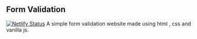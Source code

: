 ## Form Validation
[![Netlify Status](https://api.netlify.com/api/v1/badges/c7adeb47-3196-4b82-8366-8b5a80b28cdc/deploy-status)](https://app.netlify.com/sites/xenodochial-archimedes-b44bd1/deploys)
A simple form validation website made using html , css and vanilla js.
